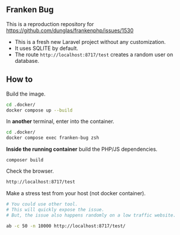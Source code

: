 ## Franken Bug

This is a reproduction repository for https://github.com/dunglas/frankenphp/issues/1530

- This is a fresh new Laravel project without any customization.
- It uses SQLITE by default.
- The route `http://localhost:8717/test` creates a random user on database.


## How to


Build the image.
```bash
cd .docker/
docker compose up --build
```

In **another** terminal, enter into the container.
```bash
cd .docker/
docker compose exec franken-bug zsh
```

**Inside the running container** build the PHP/JS dependencies.

```
composer build
```

Check the browser.
```bash
http://localhost:8717/test
```

Make a stress test from your host (not docker container).

```bash
# You could use other tool.
# This will quickly expose the issue.
# But, the issue also happens randomly on a low traffic website.

ab -c 50 -n 10000 http://localhost:8717/test/
```



